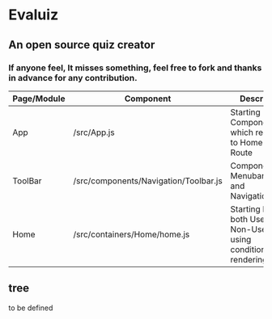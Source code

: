 # **Evaluiz**

## An open source quiz creator
### If anyone feel, It misses something, feel free to fork and thanks in advance for any contribution.

| Page/Module |                Component                |                                Description                              |
|------------ | ----------------------------------------| ----------------------------------------------------------------------- |
| App         |  /src/App.js                            | Starting Component which redirects to Home using Route                  |
| ToolBar     |  /src/components/Navigation/Toolbar.js  | Component for Menubar (logo and Navigationitems)                        |
| Home        |  /src/containers/Home/home.js           | Starting Page for both Users and Non-Users using conditional rendering  |


## tree
to be defined